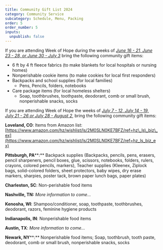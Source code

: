 ```yaml
---
title: Community Gift List 2024
category: Community Service
subcategory: Schedule, Menu, Packing
order: 5
order_number: 5
inputs:
  unpublish: false
---
```

If you are attending Week of Hope during the weeks of *<u>June 16 - 21, June 23 - 28, or June 30 - July 3</u>* bring the following community gift items:

* 6 ft by 4 ft fleece fabrics (to make blankets for local hospitals or nursing homes)
* Nonperishable cookie items (to make cookies for local first responders)
* Backpacks and school supplies (for local families)
  * Pens, Pencils, folders, notebooks
* Care package items (for local homeless shelters)
  * Soap, toothbrushes, toothpaste, deodorant, comb or small brush, nonperishable snacks, socks



If you are attending Week of Hope the weeks of <u><em>July 7 - 12, July 14 - 19, July 21 - 26 or July 28 - August 2</em></u>, bring the following community gift items:

**Loveland, CO**: Items from Amazon list: [https://www.amazon.com/hz/wishlist/ls/2M0SLN0KE7BFZ/ref=hz\_ls\_biz\_ex](https://www.amazon.com/hz/wishlist/ls/2M0SLN0KE7BFZ/ref=hz_ls_biz_ex)

**Pittsburgh, PA****\:** Backpack supplies (Backpacks, pencils, pens, erasers, pencil sharpeners, pencil boxes, glue, scissors, notebooks, folders, rulers, crayons, colored pencils, markers), Teacher supplies (Kleenex, Ziplock bags, solid-colored folders, sheet protectors, baby wipes, dry erase markers, sharpies, poster tack, brown paper lunch bags, paper plates)

**Charleston, SC**: Non-perishable food items&nbsp;

**Nashville, TN:**&nbsp;*More information to come...*

**Kenosha, WI**: Shampoo/conditioner, soap, toothpaste, toothbrushes, deodorant, razors, feminine hygiene products

**Indianapolis, IN**: Nonperishable food items&nbsp;

**Austin, TX**: *More information to come...*

**Newark, NY****\:** Nonperishable food items; Soap, toothbrush, tooth paste, deodorant, comb or small brush, nonperishable snacks, socks&nbsp;&nbsp;